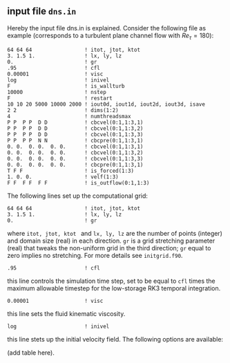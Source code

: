 ## input file `dns.in`
Hereby the input file dns.in is explained. Consider the following file as example (corresponds to a turbulent plane channel flow with $Re_\tau = 180$):

~~~
64 64 64                 ! itot, jtot, ktot
3. 1.5 1.                ! lx, ly, lz
0.                       ! gr
.95                      ! cfl
0.00001                  ! visc
log                      ! inivel
F                        ! is_wallturb
10000                    ! nstep
F                        ! restart
10 10 20 5000 10000 2000 ! iout0d, iout1d, iout2d, iout3d, isave
2 2                      ! dims(1:2)
4                        ! numthreadsmax
P P  P P  D D            ! cbcvel(0:1,1:3,1)
P P  P P  D D            ! cbcvel(0:1,1:3,2)
P P  P P  D D            ! cbcvel(0:1,1:3,3)
P P  P P  N N            ! cbcpre(0:1,1:3,1)
0. 0.  0. 0.  0. 0.      ! cbcvel(0:1,1:3,1)
0. 0.  0. 0.  0. 0.      ! cbcvel(0:1,1:3,2)
0. 0.  0. 0.  0. 0.      ! cbcvel(0:1,1:3,3)
0. 0.  0. 0.  0. 0.      ! cbcpre(0:1,1:3,1)
T F F                    ! is_forced(1:3)
1. 0. 0.                 ! velf(1:3)
F F  F F  F F            ! is_outflow(0:1,1:3)
~~~

The following lines set up the computational grid:

~~~
64 64 64                 ! itot, jtot, ktot
3. 1.5 1.                ! lx, ly, lz
0.                       ! gr
~~~

where `itot, jtot, ktot ` and `lx, ly, lz` are the number of points (integer) and domain size (real) in each direction. `gr` is a grid stretching parameter (real) that tweaks the non-uniform grid in the third direction; `gr` equal to zero implies no stretching. For more details see `initgrid.f90`.

~~~
.95                      ! cfl
~~~

this line controls the simulation time step, set to be equal to `cfl` times the maximum allowable timestep for the low-storage RK3 temporal integration.

~~~
0.00001                  ! visc
~~~

this line sets the fluid kinematic viscosity.

~~~
log                      ! inivel
~~~

this line stets up the initial velocity field. The following options are available:

(add table here).
